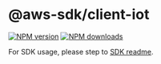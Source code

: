 # @aws-sdk/client-iot

[![NPM version](https://img.shields.io/npm/v/@aws-sdk/client-iot/rc.svg)](https://www.npmjs.com/package/@aws-sdk/client-iot)
[![NPM downloads](https://img.shields.io/npm/dm/@aws-sdk/client-iot.svg)](https://www.npmjs.com/package/@aws-sdk/client-iot)

For SDK usage, please step to [SDK readme](https://github.com/aws/aws-sdk-js-v3).
